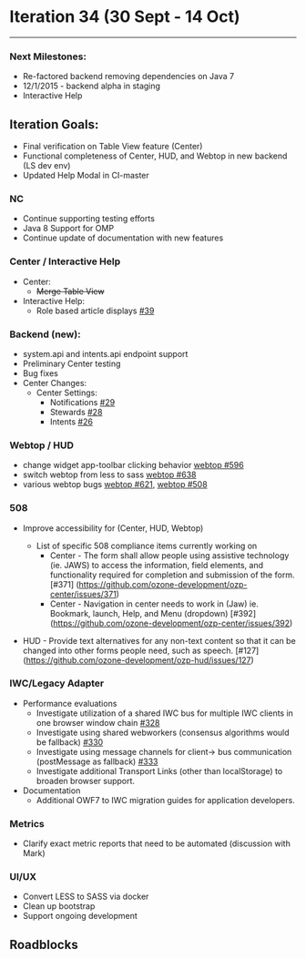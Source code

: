 # Iteration 34 (30 Sept - 14 Oct)

*** 
### Next Milestones:
* Re-factored backend removing dependencies on Java 7
* 12/1/2015 - backend alpha in staging  
* Interactive Help

## Iteration Goals:
* Final verification on Table View feature (Center)
* Functional completeness of Center, HUD, and Webtop in new backend (LS dev env)
* Updated Help Modal in CI-master

### NC
* Continue supporting testing efforts
* Java 8 Support for OMP
* Continue update of documentation with new features

### Center / Interactive Help
* Center:
  * ~~Merge Table View~~
* Interactive Help:
  * Role based article displays [#39](https://github.com/ozone-development/ozp-help/issues/39)

### Backend (new):
* system.api and intents.api endpoint support
* Preliminary Center testing
* Bug fixes
* Center Changes:
  * Center Settings:
    * Notifications [#29](https://github.com/ozone-development/ozp-backend/issues/29)
    * Stewards [#28](https://github.com/ozone-development/ozp-backend/issues/28)
    * Intents [#26](https://github.com/ozone-development/ozp-backend/issues/26)

### Webtop / HUD
* change widget app-toolbar clicking behavior [webtop #596](https://github.com/ozone-development/ozp-webtop/issues/596)
* switch webtop from less to sass [webtop #638](https://github.com/ozone-development/ozp-webtop/issues/638)
* various webtop bugs [webtop #621](https://github.com/ozone-development/ozp-webtop/issues/621), [webtop #508](https://github.com/ozone-development/ozp-webtop/issues/508)

### 508
* Improve accessibility for (Center, HUD, Webtop)

  * List of specific 508 compliance items currently working on
    * Center - The form shall allow people using assistive technology (ie. JAWS) to access the information, field elements, and functionality required for completion and submission of the form. [#371] (https://github.com/ozone-development/ozp-center/issues/371)
    * Center - Navigation in center needs to work in (Jaw) ie. Bookmark, launch, Help, and Menu (dropdown)
[#392] (https://github.com/ozone-development/ozp-center/issues/392)

* HUD - Provide text alternatives for any non-text content so that it can be changed into other forms people need, such as speech. [#127] (https://github.com/ozone-development/ozp-hud/issues/127)


### IWC/Legacy Adapter
* Performance evaluations
    * Investigate utilization of a shared IWC bus for multiple IWC clients in one browser window chain [#328](https://github.com/ozone-development/ozp-iwc/issues/328)
    * Investigate using shared webworkers (consensus algorithms would be fallback) [#330](https://github.com/ozone-development/ozp-iwc/issues/330)
    * Investigate using message channels for client-> bus communication (postMessage as fallback) [#333](https://github.com/ozone-development/ozp-iwc/issues/330)
    * Investigate additional Transport Links (other than localStorage) to broaden browser support.
* Documentation
    * Additional OWF7 to IWC migration guides for application developers.

### Metrics
* Clarify exact metric reports that need to be automated (discussion with Mark)

### UI/UX
* Convert LESS to SASS via docker
* Clean up bootstrap
* Support ongoing development
  
## Roadblocks